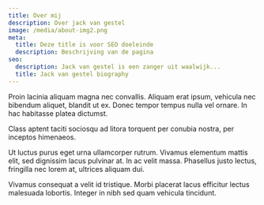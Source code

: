 ```yaml
---
title: Over mij
description: Over jack van gestel
image: /media/about-img2.png
meta:
  title: Deze title is voor SEO doeleinde
  description: Beschrijving van de pagina
seo:
  description: Jack van gestel is een zanger uit waalwijk...
  title: Jack van gestel biography
---
```

Proin lacinia aliquam magna nec convallis. Aliquam erat ipsum, vehicula nec bibendum aliquet, blandit ut ex. Donec tempor tempus nulla vel ornare. In hac habitasse platea dictumst.

Class aptent taciti sociosqu ad litora torquent per conubia nostra, per inceptos himenaeos.

 Ut luctus purus eget urna ullamcorper rutrum. Vivamus elementum mattis elit, sed dignissim lacus pulvinar at. In ac velit massa. Phasellus justo lectus, fringilla nec lorem at, ultrices aliquam dui.
 
 Vivamus consequat a velit id tristique. Morbi placerat lacus efficitur lectus malesuada lobortis. Integer in nibh sed quam vehicula tincidunt.
